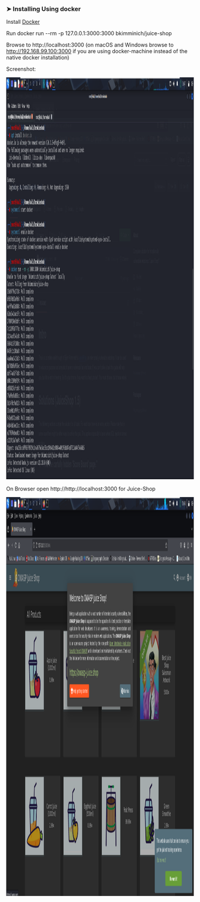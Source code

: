 ### ➤ Installing Using docker

Install [Docker](https://www.docker.com/)

Run docker run --rm -p 127.0.0.1:3000:3000 bkimminich/juice-shop

Browse to http://localhost:3000 (on macOS and Windows browse to http://192.168.99.100:3000 if you are using docker-machine instead of the native docker installation)


Screenshot:

<img width="1920" height="1080" alt="Image" src="https://github.com/Gautam-CyberSec/Juice-Shop/blob/main/Screenshots/Screenshot%202025-09-13%20131757.png" />

On Browser open http://http://localhost:3000 for Juice-Shop

<img width="1919" height="1072" alt="Image" src="https://github.com/Gautam-CyberSec/Juice-Shop/blob/main/Screenshots/Screenshot%202025-09-12%20231859.png" />
